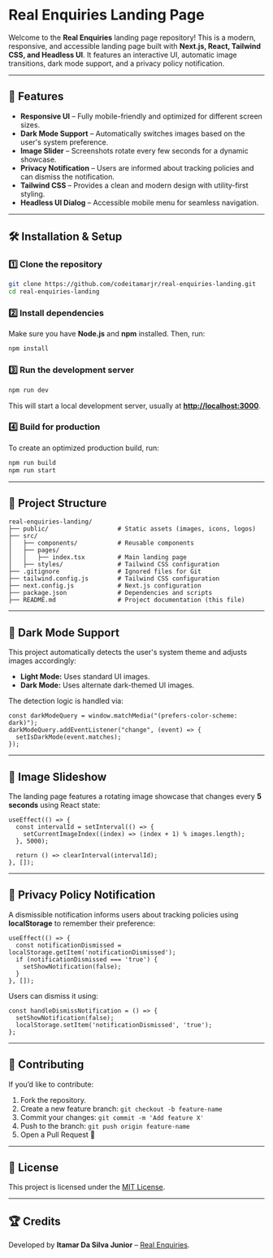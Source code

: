 # Real Enquiries Landing Page

Welcome to the **Real Enquiries** landing page repository! This is a modern, responsive, and accessible landing page built with **Next.js, React, Tailwind CSS, and Headless UI**. It features an interactive UI, automatic image transitions, dark mode support, and a privacy policy notification.

---

## 🚀 Features

- **Responsive UI** – Fully mobile-friendly and optimized for different screen sizes.
- **Dark Mode Support** – Automatically switches images based on the user's system preference.
- **Image Slider** – Screenshots rotate every few seconds for a dynamic showcase.
- **Privacy Notification** – Users are informed about tracking policies and can dismiss the notification.
- **Tailwind CSS** – Provides a clean and modern design with utility-first styling.
- **Headless UI Dialog** – Accessible mobile menu for seamless navigation.

---

## 🛠️ Installation & Setup

### 1️⃣ **Clone the repository**

```sh
git clone https://github.com/codeitamarjr/real-enquiries-landing.git
cd real-enquiries-landing
```

### 2️⃣ **Install dependencies**

Make sure you have **Node.js** and **npm** installed. Then, run:

```sh
npm install
```

### 3️⃣ **Run the development server**

```sh
npm run dev
```

This will start a local development server, usually at **<http://localhost:3000>**.

### 4️⃣ **Build for production**

To create an optimized production build, run:

```sh
npm run build
npm run start
```

---

## 📂 Project Structure

```plaintext
real-enquiries-landing/
├── public/                   # Static assets (images, icons, logos)
├── src/
│   ├── components/           # Reusable components
│   ├── pages/
│   │   ├── index.tsx         # Main landing page
│   ├── styles/               # Tailwind CSS configuration
├── .gitignore                # Ignored files for Git
├── tailwind.config.js        # Tailwind CSS configuration
├── next.config.js            # Next.js configuration
├── package.json              # Dependencies and scripts
├── README.md                 # Project documentation (this file)
```

---

## 🌙 Dark Mode Support

This project automatically detects the user's system theme and adjusts images accordingly:

- **Light Mode:** Uses standard UI images.
- **Dark Mode:** Uses alternate dark-themed UI images.

The detection logic is handled via:

```tsx
const darkModeQuery = window.matchMedia("(prefers-color-scheme: dark)");
darkModeQuery.addEventListener("change", (event) => {
  setIsDarkMode(event.matches);
});
```

---

## 📸 Image Slideshow

The landing page features a rotating image showcase that changes every **5 seconds** using React state:

```tsx
useEffect(() => {
  const intervalId = setInterval(() => {
    setCurrentImageIndex((index) => (index + 1) % images.length);
  }, 5000);

  return () => clearInterval(intervalId);
}, []);
```

---

## 📢 Privacy Policy Notification

A dismissible notification informs users about tracking policies using **localStorage** to remember their preference:

```tsx
useEffect(() => {
  const notificationDismissed = localStorage.getItem('notificationDismissed');
  if (notificationDismissed === 'true') {
    setShowNotification(false);
  }
}, []);
```

Users can dismiss it using:

```tsx
const handleDismissNotification = () => {
  setShowNotification(false);
  localStorage.setItem('notificationDismissed', 'true');
};
```

---

## 🔗 Contributing

If you’d like to contribute:

1. Fork the repository.
2. Create a new feature branch: `git checkout -b feature-name`
3. Commit your changes: `git commit -m 'Add feature X'`
4. Push to the branch: `git push origin feature-name`
5. Open a Pull Request 🚀

---

## 📄 License

This project is licensed under the [MIT License](LICENSE).

---

## 🏆 Credits

Developed by **Itamar Da Silva Junior** – [Real Enquiries](https://realenquiries.com).
